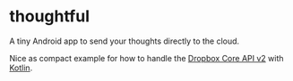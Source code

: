 # thoughtful
A tiny Android app to send your thoughts directly to the cloud.

Nice as compact example for how to handle the [Dropbox Core API v2](https://github.com/dropbox/dropbox-sdk-java) with [Kotlin](https://kotlinlang.org/).
